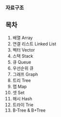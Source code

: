 ### 자료구조

## 목차
1. 배열 Array
2. 연결 리스트 Linked List
3. 벡터 Vector
4. 스택 Stack
5. 큐 Queue
6. 우선순위 큐
7. 그래프 Graph
8. 트리 Tree
9. 맵 Map
10. 셋 Set
11. 해시 Hash
12. 트라이 Trie
13. B-Tree & B+Tree
